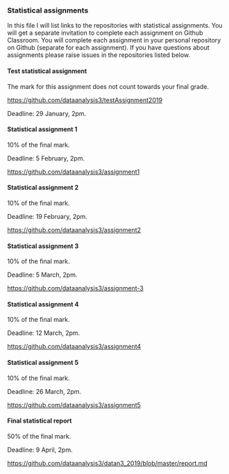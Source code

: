 ### Statistical assignments

In this file I will list links to the repositories with statistical assignments. You will get a separate invitation to complete each assignment on Github Classroom. You will complete each assignment in your personal repository on Github (separate for each assignment). If you have questions about assignments please raise issues in the repositories listed below.

#### Test statistical assignment

The mark for this assignment does not count towards your final grade.

https://github.com/dataanalysis3/testAssignment2019

Deadline: 29 January, 2pm.

#### Statistical assignment 1

10% of the final mark.

Deadline: 5 February, 2pm.

https://github.com/dataanalysis3/assignment1

#### Statistical assignment 2

10% of the final mark.

Deadline: 19 February, 2pm.

https://github.com/dataanalysis3/assignment2

#### Statistical assignment 3

10% of the final mark.

Deadline: 5 March, 2pm.

https://github.com/dataanalysis3/assignment-3

#### Statistical assignment 4

10% of the final mark.

Deadline: 12 March, 2pm.

https://github.com/dataanalysis3/assignment4

#### Statistical assignment 5

10% of the final mark.

Deadline: 26 March, 2pm.

https://github.com/dataanalysis3/assignment5

#### Final statistical report

50% of the final mark.

Deadline: 9 April, 2pm.

https://github.com/dataanalysis3/datan3_2019/blob/master/report.md
